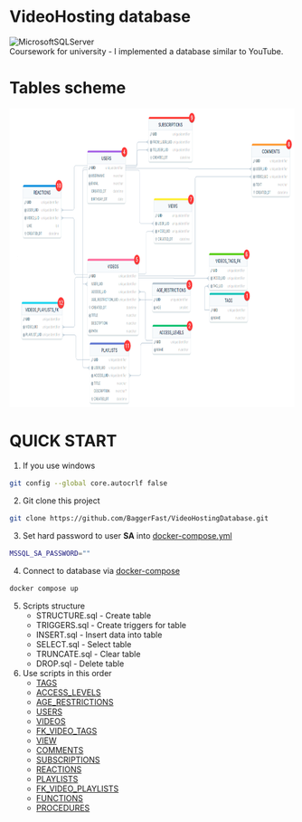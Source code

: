 # VideoHosting database
![MicrosoftSQLServer](https://img.shields.io/badge/Microsoft%20SQL%20Server-CC2927?style=for-the-badge&logo=microsoft%20sql%20server&logoColor=white)  
Coursework for university - I implemented a database similar to YouTube.

# Tables scheme
[<img src="Assets/Scheme_v2.png" width="832" height="528.5" alt="Tables scheme"/>](Assets/Scheme_v2.png)

# QUICK START
1) If you use windows
```bash
git config --global core.autocrlf false
```
2) Git clone this project
```bash
git clone https://github.com/BaggerFast/VideoHostingDatabase.git
```
3) Set hard password to user **SA** into [docker-compose.yml](docker-compose.yml)
```bash
MSSQL_SA_PASSWORD=""
```
4) Connect to database via [docker-compose](docker-compose.yml)
```bash
docker compose up
```
5) Scripts structure
   - STRUCTURE.sql - Create table
   - TRIGGERS.sql - Create triggers for table
   - INSERT.sql - Insert data into table
   - SELECT.sql - Select table
   - TRUNCATE.sql - Clear table
   - DROP.sql - Delete table
6) Use scripts in this order
   - [TAGS](VideoHosting/Tables/TAGS)
   - [ACCESS_LEVELS](VideoHosting/Tables/ACCESS_LEVELS)
   - [AGE_RESTRICTIONS](VideoHosting/Tables/AGE_RESTRICTIONS) 
   - [USERS](VideoHosting/Tables/USERS)
   - [VIDEOS](VideoHosting/Tables/VIDEOS) 
   - [FK_VIDEO_TAGS](VideoHosting/Tables/_FK_VIDEO_TAGS)
   - [VIEW](VideoHosting/Tables/VIEWS)
   - [COMMENTS](VideoHosting/Tables/COMMENTS)
   - [SUBSCRIPTIONS](VideoHosting/Tables/SUBSCRIPTIONS)
   - [REACTIONS](VideoHosting/Tables/REACTIONS)
   - [PLAYLISTS](VideoHosting/Tables/PLAYLISTS)
   - [FK_VIDEO_PLAYLISTS](VideoHosting/Tables/_FK_VIDEO_PLAYLISTS)
   - [FUNCTIONS](VideoHosting/Misc/FUNCTIONS.sql)
   - [PROCEDURES](VideoHosting/Misc/PROCEDURES.sql)
